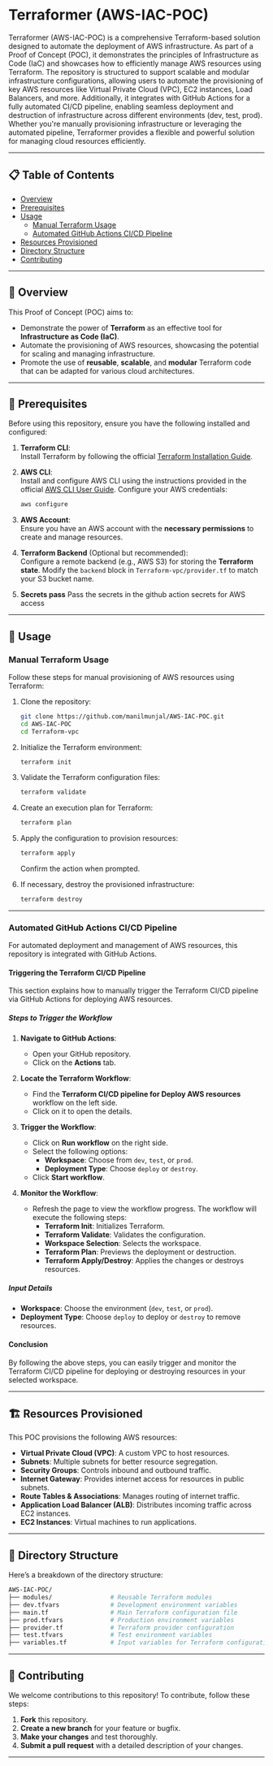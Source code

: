 # Terraformer (AWS-IAC-POC)

Terraformer (AWS-IAC-POC) is a comprehensive Terraform-based solution designed to automate the deployment of AWS infrastructure. As part of a Proof of Concept (POC), it demonstrates the principles of Infrastructure as Code (IaC) and showcases how to efficiently manage AWS resources using Terraform. The repository is structured to support scalable and modular infrastructure configurations, allowing users to automate the provisioning of key AWS resources like Virtual Private Cloud (VPC), EC2 instances, Load Balancers, and more. Additionally, it integrates with GitHub Actions for a fully automated CI/CD pipeline, enabling seamless deployment and destruction of infrastructure across different environments (dev, test, prod). Whether you're manually provisioning infrastructure or leveraging the automated pipeline, Terraformer provides a flexible and powerful solution for managing cloud resources efficiently.

---

## 📋 Table of Contents

- [Overview](#-overview)
- [Prerequisites](#-prerequisites)
- [Usage](#-usage)
  - [Manual Terraform Usage](#manual-terraform-usage)
  - [Automated GitHub Actions CI/CD Pipeline](#automated-github-actions-cicd-pipeline)
- [Resources Provisioned](#%EF%B8%8F-resources-provisioned)
- [Directory Structure](#-directory-structure)
- [Contributing](#-contributing)

---

## 📖 Overview

This Proof of Concept (POC) aims to:

- Demonstrate the power of **Terraform** as an effective tool for **Infrastructure as Code (IaC)**.
- Automate the provisioning of AWS resources, showcasing the potential for scaling and managing infrastructure.
- Promote the use of **reusable**, **scalable**, and **modular** Terraform code that can be adapted for various cloud architectures.

---

## 🔧 Prerequisites

Before using this repository, ensure you have the following installed and configured:

1. **Terraform CLI**:  
   Install Terraform by following the official [Terraform Installation Guide](https://developer.hashicorp.com/terraform/tutorials/aws-get-started/install-cli).
   
2. **AWS CLI**:  
   Install and configure AWS CLI using the instructions provided in the official [AWS CLI User Guide](https://aws.amazon.com/cli/).
   Configure your AWS credentials:
   ```bash
   aws configure

3. **AWS Account**:  
   Ensure you have an AWS account with the **necessary permissions** to create and manage resources.

4. **Terraform Backend** (Optional but recommended):  
   Configure a remote backend (e.g., AWS S3) for storing the **Terraform state**. Modify the `backend` block in `Terraform-vpc/provider.tf` to match your S3 bucket name.

5. **Secrets pass**
    Pass the secrets in the github action secrets for AWS access

---

## 🚀 Usage

### Manual Terraform Usage

Follow these steps for manual provisioning of AWS resources using Terraform:

1. Clone the repository:

   ```bash
   git clone https://github.com/manilmunjal/AWS-IAC-POC.git
   cd AWS-IAC-POC
   cd Terraform-vpc
   ```

2. Initialize the Terraform environment:

   ```bash
   terraform init
   ```

3. Validate the Terraform configuration files:

   ```bash
   terraform validate
   ```

4. Create an execution plan for Terraform:

   ```bash
   terraform plan
   ```

5. Apply the configuration to provision resources:

   ```bash
   terraform apply
   ```

   Confirm the action when prompted.

6. If necessary, destroy the provisioned infrastructure:

   ```bash
   terraform destroy
   ```

---

### Automated GitHub Actions CI/CD Pipeline

For automated deployment and management of AWS resources, this repository is integrated with GitHub Actions.

#### Triggering the Terraform CI/CD Pipeline

This section explains how to manually trigger the Terraform CI/CD pipeline via GitHub Actions for deploying AWS resources.

##### **Steps to Trigger the Workflow**

1. **Navigate to GitHub Actions**:
   - Open your GitHub repository.
   - Click on the **Actions** tab.

2. **Locate the Terraform Workflow**:
   - Find the **Terraform CI/CD pipeline for Deploy AWS resources** workflow on the left side.
   - Click on it to open the details.

3. **Trigger the Workflow**:
   - Click on **Run workflow** on the right side.
   - Select the following options:
     - **Workspace**: Choose from `dev`, `test`, or `prod`.
     - **Deployment Type**: Choose `deploy` or `destroy`.
   - Click **Start workflow**.

4. **Monitor the Workflow**:
   - Refresh the page to view the workflow progress. The workflow will execute the following steps:
     - **Terraform Init**: Initializes Terraform.
     - **Terraform Validate**: Validates the configuration.
     - **Workspace Selection**: Selects the workspace.
     - **Terraform Plan**: Previews the deployment or destruction.
     - **Terraform Apply/Destroy**: Applies the changes or destroys resources.

##### **Input Details**

- **Workspace**: Choose the environment (`dev`, `test`, or `prod`).
- **Deployment Type**: Choose `deploy` to deploy or `destroy` to remove resources.

#### **Conclusion**

By following the above steps, you can easily trigger and monitor the Terraform CI/CD pipeline for deploying or destroying resources in your selected workspace.

---

## 🏗️ Resources Provisioned

This POC provisions the following AWS resources:

- **Virtual Private Cloud (VPC)**: A custom VPC to host resources.
- **Subnets**: Multiple subnets for better resource segregation.
- **Security Groups**: Controls inbound and outbound traffic.
- **Internet Gateway**: Provides internet access for resources in public subnets.
- **Route Tables & Associations**: Manages routing of internet traffic.
- **Application Load Balancer (ALB)**: Distributes incoming traffic across EC2 instances.
- **EC2 Instances**: Virtual machines to run applications.

---

## 📂 Directory Structure

Here’s a breakdown of the directory structure:

```bash
AWS-IAC-POC/
├── modules/                # Reusable Terraform modules
├── dev.tfvars              # Development environment variables
├── main.tf                 # Main Terraform configuration file
├── prod.tfvars             # Production environment variables
├── provider.tf             # Terraform provider configuration
├── test.tfvars             # Test environment variables
├── variables.tf            # Input variables for Terraform configurations
```

---

## 🤝 Contributing

We welcome contributions to this repository! To contribute, follow these steps:

1. **Fork** this repository.
2. **Create a new branch** for your feature or bugfix.
3. **Make your changes** and test thoroughly.
4. **Submit a pull request** with a detailed description of your changes.

---

